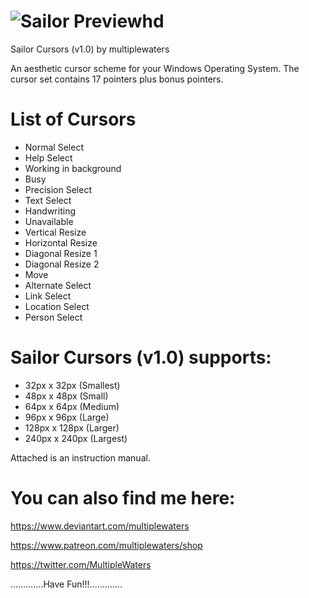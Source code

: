 
# ![Sailor Previewhd](https://github.com/MultipleWaters/sailor-cursors/assets/74489981/551ff8f2-30d6-44ac-bd94-09172b0ccc0e)
Sailor Cursors (v1.0) by multiplewaters

An aesthetic cursor scheme for your Windows Operating System.
The cursor set contains 17 pointers plus bonus pointers.

# List of Cursors
* Normal Select 
* Help Select 
* Working in background 
* Busy 
* Precision Select 
* Text Select 
* Handwriting 
* Unavailable 
* Vertical Resize 
* Horizontal Resize 
* Diagonal Resize 1 
* Diagonal Resize 2 
* Move 
* Alternate Select 
* Link Select 
* Location Select
* Person Select

# Sailor Cursors (v1.0) supports:
* 32px x 32px (Smallest)
* 48px x 48px (Small)
* 64px x 64px (Medium)
* 96px x 96px (Large)
* 128px x 128px (Larger)
* 240px x 240px (Largest)

Attached is an instruction manual.

# You can also find me here:

https://www.deviantart.com/multiplewaters

https://www.patreon.com/multiplewaters/shop

https://twitter.com/MultipleWaters

.............Have Fun!!!.............
